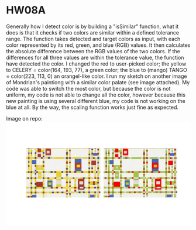 # HW08A
Generally how I detect color is by building a "isSimilar" function, what it does is that it checks if two colors are similar within a defined tolerance range. The function takes detected and target colors as input, with each color represented by its red, green, and blue (RGB) values. It then calculates the absolute difference between the RGB values of the two colors. If the differences for all three values are within the tolerance value, the function have detected the color.
I changed the red to user-picked color; the yellow to CELERY = color(164, 193, 77), a green color; the blue to (mango) TANGO = color(223, 113, 0) an orangel-like color.
I run my sketch on another image of Mondrian's paintiong with a similar color palate (see image attached). My code was able to switch the most color, but because the color is not uniform, my code is not able to change all the color, however because this new painting is using several different blue, my code is not working on the blue at all. By the way, the scaling function works just fine as expected.


Image on repo:  
![image description](./otherImage.jpg)

